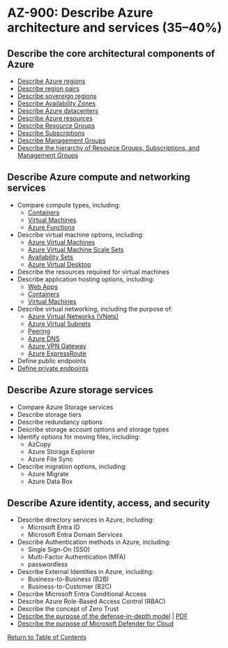 # AZ-900: Describe Azure architecture and services (35–40%)

## Describe the core architectural components of Azure
* [Describe Azure regions](https://azure.microsoft.com/en-ca/explore/global-infrastructure/geographies/)
* [Describe region pairs](https://learn.microsoft.com/en-us/azure/reliability/cross-region-replication-azure)
* [Describe sovereign regions]()
* [Describe Availability Zones](https://learn.microsoft.com/en-us/azure/reliability/availability-zones-overview)
* [Describe Azure datacenters]()
* [Describe Azure resources](https://learn.microsoft.com/en-us/azure/cloud-adoption-framework/get-started/how-azure-resource-manager-works#what-is-an-azure-resource)
* [Describe Resource Groups](https://learn.microsoft.com/en-us/azure/cloud-adoption-framework/get-started/how-azure-resource-manager-works#what-is-an-azure-resource-group)
* [Describe Subscriptions](https://learn.microsoft.com/en-us/azure/cloud-adoption-framework/get-started/how-azure-resource-manager-works#what-is-an-azure-subscription)
* [Describe Management Groups](https://learn.microsoft.com/en-us/azure/governance/management-groups/overview)
* [Describe the hierarchy of Resource Groups, Subscriptions, and Management Groups]()

## Describe Azure compute and networking services
* Compare compute types, including:
    * [Containers](https://azure.microsoft.com/en-ca/resources/cloud-computing-dictionary/what-is-a-container/)
    * [Virtual Machines](https://azure.microsoft.com/en-ca/resources/cloud-computing-dictionary/what-is-a-virtual-machine/)
    * [Azure Functions](https://learn.microsoft.com/en-us/azure/azure-functions/functions-overview)
* Describe virtual machine options, including:
    * [Azure Virtual Machines](https://learn.microsoft.com/en-ca/azure/virtual-machines/overview)
    * [Azure Virtual Machine Scale Sets](https://learn.microsoft.com/en-us/azure/virtual-machine-scale-sets/overview)
    * [Availability Sets](https://learn.microsoft.com/en-us/azure/virtual-machines/availability-set-overview)
    * [Azure Virtual Desktop](https://learn.microsoft.com/en-us/azure/virtual-desktop/overview)
* Describe the resources required for virtual machines
* Describe application hosting options, including:
    * [Web Apps](https://learn.microsoft.com/en-us/azure/app-service/overview)
    * [Containers]()
    * [Virtual Machines](https://learn.microsoft.com/en-ca/azure/virtual-machines/overview)
* Describe virtual networking, including the purpose of:
    * [Azure Virtual Networks (VNets)](https://learn.microsoft.com/en-us/azure/virtual-network/virtual-networks-overview)
    * [Azure Virtual Subnets]()
    * [Peering](https://learn.microsoft.com/en-us/azure/virtual-network/virtual-network-peering-overview)
    * [Azure DNS](https://learn.microsoft.com/en-us/azure/dns/dns-overview)
    * [Azure VPN Gateway](https://learn.microsoft.com/en-us/azure/vpn-gateway/vpn-gateway-about-vpngateways)
    * [Azure ExpressRoute](https://learn.microsoft.com/en-us/azure/expressroute/expressroute-introduction)
* Define public endpoints
* [Define private endpoints](https://learn.microsoft.com/en-us/azure/private-link/private-endpoint-overview)

## Describe Azure storage services
* Compare Azure Storage services
* Describe storage tiers
* Describe redundancy options
* Describe storage account options and storage types
* Identify options for moving files, including:
    * AzCopy
    * Azure Storage Explorer
    * Azure File Sync
* Describe migration options, including:
    * Azure Migrate
    * Azure Data Box

## Describe Azure identity, access, and security
* Describe directory services in Azure, including:
    * Microsoft Entra ID
    * Microsoft Entra Domain Services
* Describe Authentication methods in Azure, including:
    * Single Sign-On (SSO)
    * Multi-Factor Authentication (MFA)
    * passwordless
* Describe External Identities in Azure, including:
    * Business-to-Business (B2B)
    * Business-to-Customer (B2C)
* Describe Microsoft Entra Conditional Access
* Describe Azure Role-Based Access Control (RBAC)
* Describe the concept of Zero Trust
* [Describe the purpose of the defense-in-depth model](https://azure.microsoft.com/en-us/blog/microsoft-azures-defense-in-depth-approach-to-cloud-vulnerabilities/) | [PDF](https://info.microsoft.com/rs/157-GQE-382/images/Defense_In_Depth_Enterprise%20Mobility_and_Security_61517.pdf)
* [Describe the purpose of Microsoft Defender for Cloud](https://learn.microsoft.com/en-ca/azure/defender-for-cloud/defender-for-cloud-introduction)

[Return to Table of Contents](README.md)